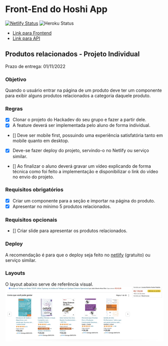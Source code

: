 # Front-End do Hoshi App

[![Netlify Status](https://api.netlify.com/api/v1/badges/80eb95d2-b676-4dbb-8b3a-71657559629e/deploy-status)](https://app.netlify.com/sites/hoshi-frontend/deploys)
![Heroku Status](https://pyheroku-badge.herokuapp.com/?app=hoshi-api&style=plastic)

- [Link para Frontend](https://hoshi-frontend.netlify.app)
- [Link para API](https://hoshi-api.herokuapp.com/)

## Produtos relacionados - Projeto Individual

Prazo de entrega: 01/11/2022

### Objetivo

Quando o usuário entrar na página de um produto deve ter um componente para exibir alguns produtos relacionados a categoria daquele produto.

### Regras

- [x] Clonar o projeto do Hackadev do seu grupo e fazer a partir dele.
- [x] A feature deverá ser implementada pelo aluno de forma individual.
- [] Deve ser mobile first, possuindo uma experiência satisfatória tanto em mobile quanto em desktop.
- [x] Deve-se fazer deploy do projeto, servindo-o no Netlify ou serviço similar.
- [] Ao finalizar o aluno deverá gravar um vídeo explicando de forma técnica como foi feito a implementação e disponibilizar o link do vídeo no envio do projeto.

### Requisitos obrigatórios

- [x] Criar um componente para a seção e importar na página do produto.
- [x] Apresentar no mínimo 5 produtos relacionados.

### Requisitos opcionais

- [] Criar slide para apresentar os produtos relacionados.

### Deploy

A recomendação é para que o deploy seja feito no [netlify](https://www.netlify.com) (gratuito) ou serviço similar.

### Layouts

O layout abaixo serve de referência visual.
![Exemplo de componente de produtos relacionados](example.png "Produtos Relacionados")
